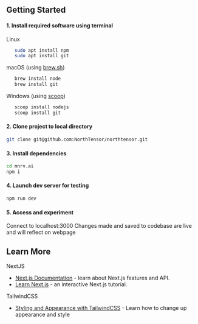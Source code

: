 ## Getting Started

#### 1. Install required software using terminal
Linux 
```bash
   sudo apt install npm
   sudo apt install git
```
      
macOS (using [brew.sh](https://brew.sh/))
```bash
   brew install node
   brew install git
```
     
Windows (using [scoop](https://scoop.sh/))
```bash
   scoop install nodejs
   scoop install git
```
  
#### 2. Clone project to local directory
   ```bash
   git clone git@github.com:NorthTensor/northtensor.git
   ```
   
#### 3. Install dependencies
   ```bash
   cd mnrv.ai
   npm i
   ```

#### 4. Launch dev server for testing
   ```bash
   npm run dev
   ```
   
#### 5. Access and experiment
   Connect to localhost:3000
   Changes made and saved to codebase are live and will reflect on webpage

## Learn More

NextJS
- [Next.js Documentation](https://nextjs.org/docs) - learn about Next.js features and API.
- [Learn Next.js](https://nextjs.org/learn) - an interactive Next.js tutorial.

TailwindCSS
- [Styling and Appearance with TailwindCSS](https://tailwindcss.com/) - Learn how to change up appearance and style
